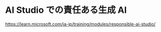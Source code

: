 # AI Studio での責任ある生成 AI

https://learn.microsoft.com/ja-jp/training/modules/responsible-ai-studio/

